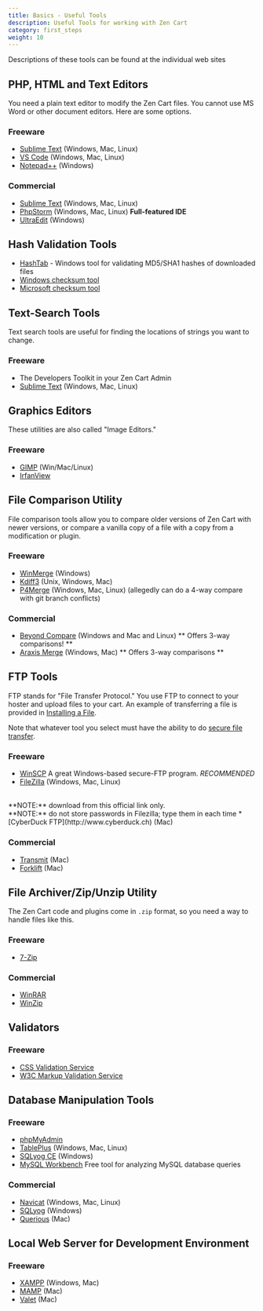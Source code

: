 ```yaml
---
title: Basics - Useful Tools 
description: Useful Tools for working with Zen Cart 
category: first_steps
weight: 10
---
```

Descriptions of these tools can be found at the individual web sites

## PHP, HTML and Text Editors

You need a plain text editor to modify the Zen Cart files.  You cannot use MS Word or other document editors. 
Here are some options. 

### Freeware

*   [Sublime Text](http://www.sublimetext.com) (Windows, Mac, Linux)
*   [VS Code](https://code.visualstudio.com) (Windows, Mac, Linux)
*   [Notepad++](http://notepad-plus-plus.org/) (Windows)

### Commercial

*   [Sublime Text](http://www.sublimetext.com) (Windows, Mac, Linux) 
*   [PhpStorm](http://www.jetbrains.com/phpstorm/) (Windows, Mac, Linux) **Full-featured IDE**
*   [UltraEdit](http://www.ultraedit.com/) (Windows)

## Hash Validation Tools

*   [HashTab](http://implbits.com/products/hashtab/) - Windows tool for validating MD5/SHA1 hashes of downloaded files
*   [Windows checksum tool](https://support.microsoft.com/kb/841290)
*   [Microsoft checksum tool](https://support.microsoft.com/kb/889768)

## Text-Search Tools

Text search tools are useful for finding the locations of strings you want to change.

### Freeware

*   The Developers Toolkit in your Zen Cart Admin
*   [Sublime Text](http://www.sublimetext.com) (Windows, Mac, Linux)

## Graphics Editors 

These utilities are also called "Image Editors."

### Freeware

*   [GIMP](http://www.gimp.org/) (Win/Mac/Linux)
*   [IrfanView](http://www.irfanview.com/)

## File Comparison Utility

File comparison tools allow you to compare older versions of Zen Cart with
newer versions, or compare a vanilla copy of a file with a copy from a 
modification or plugin. 

### Freeware

*   [WinMerge](http://winmerge.org/) (Windows)
*   [Kdiff3](http://kdiff3.sourceforge.net/) (Unix, Windows, Mac)
*   [P4Merge](http://www.perforce.com/product/components/perforce-visual-merge-and-diff-tools) (Windows, Mac, Linux) (allegedly can do a 4-way compare with git branch conflicts)

### Commercial

*   [Beyond Compare](http://www.scootersoftware.com/features.php) (Windows and Mac and Linux) ** Offers 3-way comparisons! **
*   [Araxis Merge](http://www.araxis.com/merge-overview.html) (Windows, Mac) ** Offers 3-way comparisons **

## FTP Tools

FTP stands for "File Transfer Protocol."  You use FTP to connect to your 
hoster and upload files to your cart. 
An example of transferring a file is provided in [Installing a File](/user/new_user_topics/no_such_file/#installing-a-file). 

Note that whatever tool you select must have the ability to do
[secure file transfer](/user/first_steps/secure_access/#secure-file-transfer). 

### Freeware

*   [WinSCP](http://winscp.net/) A great Windows-based secure-FTP program. *RECOMMENDED*
*   [FileZilla](https://filezilla-project.org/) (Windows, Mac, Linux) 
<br />
    **NOTE:** download from this official link only.<br />
    **NOTE:**  do not store passwords in Filezilla; type them in each time
*   [CyberDuck FTP](http://www.cyberduck.ch) (Mac)

### Commercial

*   [Transmit](http://www.panic.com/transmit/) (Mac)
*   [Forklift](http://www.binarynights.com/) (Mac)

## File Archiver/Zip/Unzip Utility

The Zen Cart code and plugins come in `.zip` format, so you need a way to handle files like this. 

### Freeware

*   [7-Zip](http://www.7-zip.org/)

### Commercial

*   [WinRAR](http://www.rarlab.com/)
*   [WinZip](http://www.winzip.com/)

## Validators

### Freeware

*   [CSS Validation Service](http://jigsaw.w3.org/css-validator/)
*   [W3C Markup Validation Service](http://validator.w3.org/)

## Database Manipulation Tools

### Freeware

*   [phpMyAdmin](http://www.phpMyAdmin.net)
*   [TablePlus](http://tableplus.com/) (Windows, Mac, Linux)
*   [SQLyog CE](https://github.com/webyog/sqlyog-community/wiki/Downloads) (Windows)
*   [MySQL Workbench](https://dev.mysql.com/downloads/workbench/) Free tool for analyzing MySQL database queries

### Commercial

*   [Navicat](http://navicat.com) (Windows, Mac, Linux)
*   [SQLyog](https://www.webyog.com/product/sqlyog) (Windows)
*   [Querious](http://www.araelium.com/querious/) (Mac)

## Local Web Server for Development Environment

### Freeware

*   [XAMPP](http://sourceforge.net/projects/xampp/) (Windows, Mac)
*   [MAMP](http://www.mamp.info/) (Mac)
*   [Valet](https://laravel.com/docs/master/valet) (Mac)


